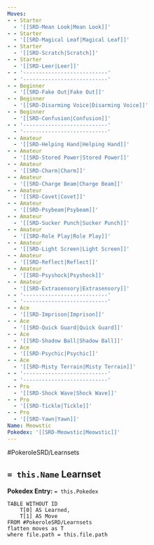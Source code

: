 ```yaml
---
Moves:
- - Starter
  - '[[SRD-Mean Look|Mean Look]]'
- - Starter
  - '[[SRD-Magical Leaf|Magical Leaf]]'
- - Starter
  - '[[SRD-Scratch|Scratch]]'
- - Starter
  - '[[SRD-Leer|Leer]]'
- - '---------------------------'
  - '---------------------------'
- - Beginner
  - '[[SRD-Fake Out|Fake Out]]'
- - Beginner
  - '[[SRD-Disarming Voice|Disarming Voice]]'
- - Beginner
  - '[[SRD-Confusion|Confusion]]'
- - '---------------------------'
  - '---------------------------'
- - Amateur
  - '[[SRD-Helping Hand|Helping Hand]]'
- - Amateur
  - '[[SRD-Stored Power|Stored Power]]'
- - Amateur
  - '[[SRD-Charm|Charm]]'
- - Amateur
  - '[[SRD-Charge Beam|Charge Beam]]'
- - Amateur
  - '[[SRD-Covet|Covet]]'
- - Amateur
  - '[[SRD-Psybeam|Psybeam]]'
- - Amateur
  - '[[SRD-Sucker Punch|Sucker Punch]]'
- - Amateur
  - '[[SRD-Role Play|Role Play]]'
- - Amateur
  - '[[SRD-Light Screen|Light Screen]]'
- - Amateur
  - '[[SRD-Reflect|Reflect]]'
- - Amateur
  - '[[SRD-Psyshock|Psyshock]]'
- - Amateur
  - '[[SRD-Extrasensory|Extrasensory]]'
- - '---------------------------'
  - '---------------------------'
- - Ace
  - '[[SRD-Imprison|Imprison]]'
- - Ace
  - '[[SRD-Quick Guard|Quick Guard]]'
- - Ace
  - '[[SRD-Shadow Ball|Shadow Ball]]'
- - Ace
  - '[[SRD-Psychic|Psychic]]'
- - Ace
  - '[[SRD-Misty Terrain|Misty Terrain]]'
- - '---------------------------'
  - '---------------------------'
- - Pro
  - '[[SRD-Shock Wave|Shock Wave]]'
- - Pro
  - '[[SRD-Tickle|Tickle]]'
- - Pro
  - '[[SRD-Yawn|Yawn]]'
Name: Meowstic
Pokedex: '[[SRD-Meowstic|Meowstic]]'
---
```


#PokeroleSRD/Learnsets

## `= this.Name` Learnset

**Pokedex Entry:** `= this.Pokedex`

```dataview
TABLE WITHOUT ID
    T[0] AS Learned,
    T[1] AS Move
FROM #PokeroleSRD/Learnsets
flatten moves as T
where file.path = this.file.path
```
